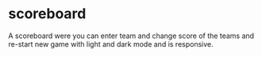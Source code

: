 # scoreboard
A scoreboard were you can enter team and change score of the teams and re-start new game with light and dark mode and is responsive.
